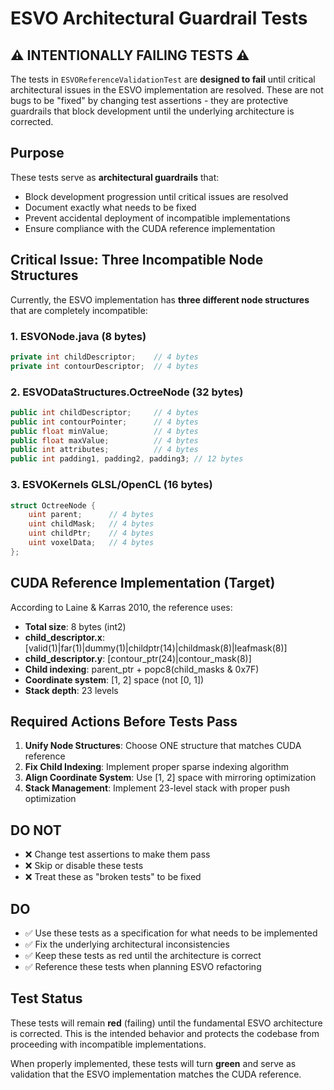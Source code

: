 # ESVO Architectural Guardrail Tests

## ⚠️ INTENTIONALLY FAILING TESTS ⚠️

The tests in `ESVOReferenceValidationTest` are **designed to fail** until critical architectural issues in the ESVO implementation are resolved. These are not bugs to be "fixed" by changing test assertions - they are protective guardrails that block development until the underlying architecture is corrected.

## Purpose

These tests serve as **architectural guardrails** that:
- Block development progression until critical issues are resolved
- Document exactly what needs to be fixed
- Prevent accidental deployment of incompatible implementations
- Ensure compliance with the CUDA reference implementation

## Critical Issue: Three Incompatible Node Structures

Currently, the ESVO implementation has **three different node structures** that are completely incompatible:

### 1. ESVONode.java (8 bytes)
```java
private int childDescriptor;    // 4 bytes
private int contourDescriptor;  // 4 bytes
```

### 2. ESVODataStructures.OctreeNode (32 bytes)
```java
public int childDescriptor;     // 4 bytes
public int contourPointer;      // 4 bytes  
public float minValue;          // 4 bytes
public float maxValue;          // 4 bytes
public int attributes;          // 4 bytes
public int padding1, padding2, padding3; // 12 bytes
```

### 3. ESVOKernels GLSL/OpenCL (16 bytes)
```glsl
struct OctreeNode {
    uint parent;      // 4 bytes
    uint childMask;   // 4 bytes
    uint childPtr;    // 4 bytes
    uint voxelData;   // 4 bytes
};
```

## CUDA Reference Implementation (Target)

According to Laine & Karras 2010, the reference uses:
- **Total size**: 8 bytes (int2)
- **child_descriptor.x**: [valid(1)|far(1)|dummy(1)|childptr(14)|childmask(8)|leafmask(8)]
- **child_descriptor.y**: [contour_ptr(24)|contour_mask(8)]
- **Child indexing**: parent_ptr + popc8(child_masks & 0x7F)
- **Coordinate system**: [1, 2] space (not [0, 1])
- **Stack depth**: 23 levels

## Required Actions Before Tests Pass

1. **Unify Node Structures**: Choose ONE structure that matches CUDA reference
2. **Fix Child Indexing**: Implement proper sparse indexing algorithm
3. **Align Coordinate System**: Use [1, 2] space with mirroring optimization
4. **Stack Management**: Implement 23-level stack with proper push optimization

## DO NOT

- ❌ Change test assertions to make them pass
- ❌ Skip or disable these tests
- ❌ Treat these as "broken tests" to be fixed

## DO

- ✅ Use these tests as a specification for what needs to be implemented
- ✅ Fix the underlying architectural inconsistencies
- ✅ Keep these tests as red until the architecture is correct
- ✅ Reference these tests when planning ESVO refactoring

## Test Status

These tests will remain **red** (failing) until the fundamental ESVO architecture is corrected. This is the intended behavior and protects the codebase from proceeding with incompatible implementations.

When properly implemented, these tests will turn **green** and serve as validation that the ESVO implementation matches the CUDA reference.
